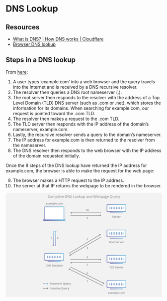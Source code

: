 DNS Lookup
===

Resources
---

- [What is DNS? | How DNS works | Cloudflare][1]
- [Browser DNS lookup][2]

<!-- Links -->
[1]: https://www.cloudflare.com/en-gb/learning/dns/what-is-dns/
[2]: chrome://net-internals/#dns

<!-- Links end -->


Steps in a DNS lookup
---

From [here][1]:

1) A user types ‘example.com’ into a web browser and the query travels into the
Internet and is received by a DNS recursive resolver.
2) The resolver then queries a DNS root nameserver (.).
3) The root server then responds to the resolver with the address of a Top Level
Domain (TLD) DNS server (such as .com or .net), which stores the information for
its domains. When searching for example.com, our request is pointed toward the
.com TLD.
4) The resolver then makes a request to the .com TLD.
5) The TLD server then responds with the IP address of the domain’s nameserver,
example.com.
6) Lastly, the recursive resolver sends a query to the domain’s nameserver.
7) The IP address for example.com is then returned to the resolver from the
nameserver.
8) The DNS resolver then responds to the web browser with the IP address of the
domain requested initially.

Once the 8 steps of the DNS lookup have returned the IP address for example.com,
the browser is able to make the request for the web page:

9) The browser makes a HTTP request to the IP address.
10) The server at that IP returns the webpage to be rendered in the browser.

![dns-lookup](assets/dns-lookup.png)
